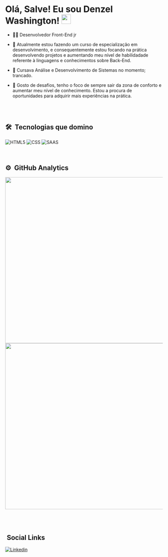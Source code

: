 <h1> Olá, Salve! Eu sou Denzel Washington! <img 
src="https://raw.githubusercontent.com/kaueMarques/kaueMarques/master/hi.gif"width="30px"></h1>

- 🐱‍👤 Desenvolvedor Front-End jr

- 🧐 Atualmente estou fazendo um curso de especialização em desenvolvimento, e consequentemente estou focando na prática desenvolvendo projetos e aumentando meu nível de habilidadade referente à linguagens e conhecimentos sobre Back-End.

- 🧠 Cursava Análise e Desenvolvimento de Sistemas no momento; trancado.

- 🦾 Gosto de desafios, tenho o foco de sempre sair da zona de conforto e aumentar meu nível de conhecimento. Estou a procura de oportunidades para adquirir mais experiências na prática.

<br><br>

## 🛠 &nbsp;Tecnologias que domino

<img align="center" alt="HTML5"
src="https://img.shields.io/badge/HTML5-E34F26?style=for-the-badge&logo=html5&logoColor=white">
<img align="center" alt="CSS"
src="https://img.shields.io/badge/CSS-239120?&style=for-the-badge&logo=css3&logoColor=white">
<img align="center" alt="SAAS"
src="https://img.shields.io/badge/Sass-CC6699?style=for-the-badge&logo=sass&logoColor=white">

<br>

## ⚙ &nbsp;GitHub Analytics

<p align="left">
  
<img width="530cm" src="https://github-readme-stats.vercel.app/api?username=DenzelWashington&show_icons=true&theme=radical"/>
  
<img width="530cm" src="https://github-readme-stats.vercel.app/api/top-langs/?username=DenzelWashington&layout=compact&theme=tokyonight"/>
</p>

<br><br>

## &nbsp;Social Links

[![Linkedin](https://img.shields.io/badge/LinkedIn-0077B5?style=for-the-badge&logo=linkedin&logoColor=white)](https://www.linkedin.com/in/denzel-washington-587730185/)


